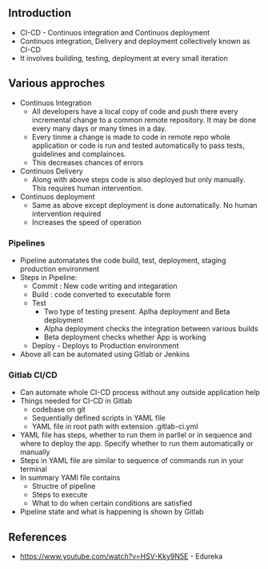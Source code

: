 ## Introduction

* CI-CD - Continuos integration and Continuos deployment
* Continuos integration, Delivery and deployment collectively known as CI-CD
* It involves building, testing, deployment at every small iteration

## Various approches
* Continuos Integration 
  * All developers have a local copy of code and push there every incremental change to a common remote repository. It may be done every many days or many times in a day.
  * Every tinme a change is made to code in remote repo whole application or code is run and tested automatically to pass tests, guidelines and complainces.
  * This decreases chances of errors
* Continuos Delivery 
  * Along with above steps code is also deployed but only manually. This requires human intervention.
* Continuos deployment 
  * Same as above except deployment is done automatically. No human intervention required
  * Increases the speed of operation

### Pipelines
* Pipeline automatates the code build, test, deployment, staging production environment
* Steps in Pipeline:
  * Commit : New code writing and integaration
  * Build : code converted to executable form
  * Test
    * Two type of testing present. Aplha deployment and Beta deployment
    * Alpha deployment checks the integration between various builds
    * Beta deployment checks whether App is working
  * Deploy - Deploys to Production environment
* Above all can be automated using Gitlab or Jenkins

### Gitlab CI/CD
* Can automate whole CI-CD process without any outside application help
* Things needed for CI-CD in Gitlab
  * codebase on git
  * Sequentially defined scripts in YAML file
  * YAML file in root path with extension .gitlab-ci.yml
* YAML file has steps, whether to run them in parllel or in sequence and where to deploy the app. Specify whether to run them automatically or manually
* Steps in YAML file are similar to sequence of commands run in your terminal
* In summary YAMl file contains
  * Structre of pipeline
  * Steps to execute
  * What to do when certain conditions are satisfied
* Pipeline state and what is happening is shown by Gitlab



## References
* https://www.youtube.com/watch?v=HSV-Kky9N5E - Edureka

